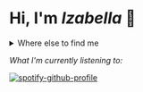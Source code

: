 
# Hi, I'm *Izabella* 👋
 
  <details>
    <summary>Where else to find me</summary>
    
![Static Badge](https://img.shields.io/badge/LinkedIn-1B75BB?logo=LinkedIn&logoColor=white&link=https%3A%2F%2Fwww.linkedin.com%2Fin%2Fizabellalloyd-white%2F)
![Static Badge](https://img.shields.io/badge/Gmail-EA4335?logo=Gmail&logoColor=white&link=mailto%3Alloydwhiteizabella%40gmail.com)
![Static Badge](https://img.shields.io/badge/Twitter-50ABF1?logo=Twitter&logoColor=white&link=https%3A%2F%2Ftwitter.com%2Falphalaker)
</details>

_What I'm currently listening to:_

[![spotify-github-profile](https://spotify-github-profile.vercel.app/api/view?uid=aaaski&cover_image=true&theme=natemoo-re&show_offline=false&background_color=121212&interchange=false&bar_color=53b14f&bar_color_cover=false)](https://github.com/kittinan/spotify-github-profile)


